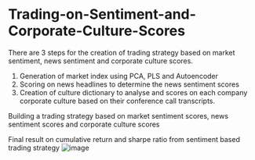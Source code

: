 # Trading-on-Sentiment-and-Corporate-Culture-Scores
There are 3 steps for the creation of trading strategy based on market sentiment, news sentiment and corporate culture scores. 
1. Generation of market index using PCA, PLS and Autoencoder
2. Scoring on news headlines to determine the news sentiment scores
3. Creation of culture dictionary to analyse and scores on each company corporate culture based on their conference call transcripts. 
 
Building a trading strategy based on market sentiment scores, news sentiment scores and corporate culture scores

Final result on cumulative return and sharpe ratio from sentiment based trading strategy
![image](https://user-images.githubusercontent.com/112449862/211521124-05e8239e-7e63-4e68-994e-0cdadd1da2f4.png)
